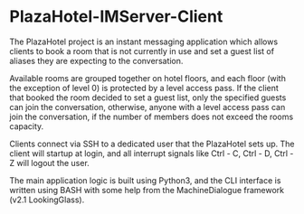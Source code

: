 # PlazaHotel-IMServer-Client

The PlazaHotel project is an instant messaging application which allows clients to book a room that is not currently in use and set a guest list of aliases they are expecting to the conversation. 

Available rooms are grouped together on hotel floors, and each floor (with the exception of level 0) is protected by a level access pass. If the client that booked the room decided to set a guest list, only the specified guests can join the conversation, otherwise, anyone with a level access pass can join the conversation, if the number of members does not exceed the rooms capacity. 

Clients connect via SSH to a dedicated user that the PlazaHotel sets up. The client will startup at login, and all interrupt signals like Ctrl - C, Ctrl - D, Ctrl - Z will logout the user. 

The main application logic is built using Python3, and the CLI interface is written using BASH with some help from the MachineDialogue framework (v2.1 LookingGlass).
